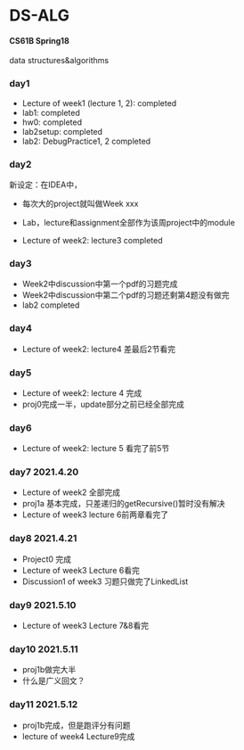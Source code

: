 # DS-ALG
#### CS61B Spring18

data structures&algorithms



### day1

*   Lecture of week1 (lecture 1, 2): completed
*   lab1: completed
*   hw0: completed
*   lab2setup: completed
*   lab2: DebugPractice1, 2 completed



### day2

新设定：在IDEA中，

*   每次大的project就叫做Week xxx
*   Lab，lecture和assignment全部作为该周project中的module

*   Lecture of week2: lecture3 completed



### day3

*   Week2中discussion中第一个pdf的习题完成
*   Week2中discussion中第二个pdf的习题还剩第4题没有做完
*   lab2 completed



### day4

*   Lecture of week2: lecture4 差最后2节看完



### day5

*   Lecture of week2: lecture 4 完成
*   proj0完成一半，update部分之前已经全部完成



### day6

*   Lecture of week2: lecture 5 看完了前5节



### day7 2021.4.20

*   Lecture of week2 全部完成
*   proj1a 基本完成，只差递归的getRecursive()暂时没有解决
*   Lecture of week3 lecture 6前两章看完了



### day8 2021.4.21

*   Project0 完成
*   Lecture of week3 Lecture 6看完
*   Discussion1 of week3 习题只做完了LinkedList



### day9 2021.5.10

*   Lecture of week3 Lecture 7&8看完



### day10 2021.5.11

*   proj1b做完大半
*   什么是广义回文？



### day11 2021.5.12

*   proj1b完成，但是跑评分有问题
*   lecture of week4 Lecture9完成
